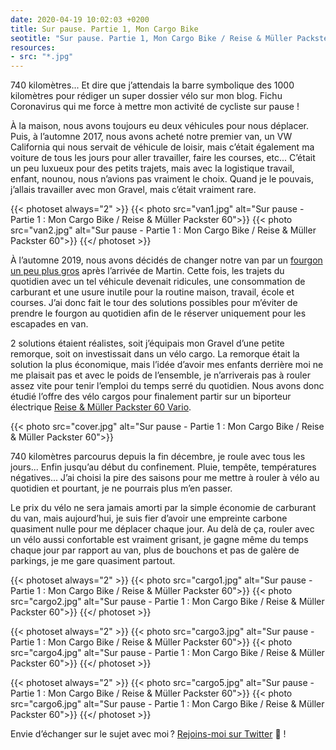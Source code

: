 ```yaml
---
date: 2020-04-19 10:02:03 +0200
title: Sur pause. Partie 1, Mon Cargo Bike
seotitle: "Sur pause. Partie 1, Mon Cargo Bike / Reise & Müller Packster 60 - Grégory Mignard"
resources:
- src: "*.jpg"
---
```


740 kilomètres... Et dire que j’attendais la barre symbolique des 1000 kilomètres pour rédiger un super dossier vélo sur mon blog. Fichu Coronavirus qui me force à mettre mon activité de cycliste sur pause !

À la maison, nous avons toujours eu deux véhicules pour nous déplacer. Puis, à l’automne 2017, nous avons acheté notre premier van, un VW California qui nous servait de véhicule de loisir, mais c’était également ma voiture de tous les jours pour aller travailler, faire les courses, etc... C’était un peu luxueux pour des petits trajets, mais avec la logistique travail, enfant, nounou, nous n’avions pas vraiment le choix. Quand je le pouvais, j’allais travailler avec mon Gravel, mais c’était vraiment rare.

{{< photoset always="2" >}}
{{< photo src="van1.jpg" alt="Sur pause - Partie 1 : Mon Cargo Bike / Reise & Müller Packster 60">}}
{{< photo src="van2.jpg" alt="Sur pause - Partie 1 : Mon Cargo Bike / Reise & Müller Packster 60">}}
{{</ photoset >}}

À l’automne 2019, nous avons décidés de changer notre van par un [fourgon un peu plus gros](https://www.hymer.com/fr/fr/modeles/hymer-campervans) après l’arrivée de Martin. Cette fois, les trajets du quotidien avec un tel véhicule devenait ridicules, une consommation de carburant et une usure inutile pour la routine maison, travail, école et courses. J’ai donc fait le tour des solutions possibles pour m’éviter de prendre le fourgon au quotidien afin de le réserver uniquement pour les escapades en van.

2 solutions étaient réalistes, soit j’équipais mon Gravel d’une petite remorque, soit on investissait dans un vélo cargo. La remorque était la solution la plus économique, mais l’idée d’avoir mes enfants derrière moi ne me plaisait pas et avec le poids de l’ensemble, je n’arriverais pas à rouler assez vite pour tenir l’emploi du temps serré du quotidien. Nous avons donc étudié l’offre des vélo cargos pour finalement partir sur un biporteur électrique [Reise & Müller Packster 60 Vario](https://www.r-m.de/fr/modeles/packster-60/).

{{< photo src="cover.jpg" alt="Sur pause - Partie 1 : Mon Cargo Bike / Reise & Müller Packster 60">}}

740 kilomètres parcourus depuis la fin décembre, je roule avec tous les jours... Enfin jusqu’au début du confinement. Pluie, tempête, températures négatives... J’ai choisi la pire des saisons pour me mettre à rouler à vélo au quotidien et pourtant, je ne pourrais plus m’en passer.

Le prix du vélo ne sera jamais amorti par la simple économie de carburant du van, mais aujourd’hui, je suis fier d’avoir une empreinte carbone quasiment nulle pour me déplacer chaque jour. Au delà de ça, rouler avec un vélo aussi confortable est vraiment grisant, je gagne même du temps chaque jour par rapport au van, plus de bouchons et pas de galère de parkings, je me gare quasiment partout.

{{< photoset always="2" >}}
{{< photo src="cargo1.jpg" alt="Sur pause - Partie 1 : Mon Cargo Bike / Reise & Müller Packster 60">}}
{{< photo src="cargo2.jpg" alt="Sur pause - Partie 1 : Mon Cargo Bike / Reise & Müller Packster 60">}}
{{</ photoset >}}

{{< photoset always="2" >}}
{{< photo src="cargo3.jpg" alt="Sur pause - Partie 1 : Mon Cargo Bike / Reise & Müller Packster 60">}}
{{< photo src="cargo4.jpg" alt="Sur pause - Partie 1 : Mon Cargo Bike / Reise & Müller Packster 60">}}
{{</ photoset >}}

{{< photoset always="2" >}}
{{< photo src="cargo5.jpg" alt="Sur pause - Partie 1 : Mon Cargo Bike / Reise & Müller Packster 60">}}
{{< photo src="cargo6.jpg" alt="Sur pause - Partie 1 : Mon Cargo Bike / Reise & Müller Packster 60">}}
{{</ photoset >}}

Envie d’échanger sur le sujet avec moi ? [Rejoins-moi sur Twitter](http://twitter.com/gregmignard) 🐥 !
